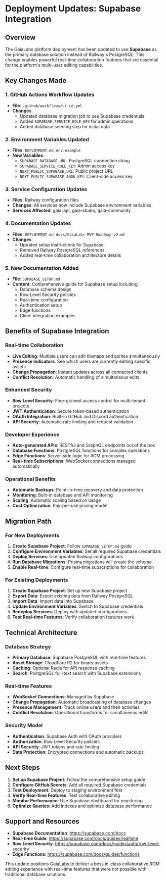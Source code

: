 # Deployment Updates: Supabase Integration

## Overview

The GaiaLabs platform deployment has been updated to use **Supabase** as the primary database solution instead of Railway's PostgreSQL. This change enables powerful real-time collaboration features that are essential for the platform's multi-user editing capabilities.

## Key Changes Made

### 1. GitHub Actions Workflow Updates
- **File**: `.github/workflows/ci-cd.yml`
- **Changes**: 
  - Updated database migration job to use Supabase credentials
  - Added `SUPABASE_SERVICE_ROLE_KEY` for admin operations
  - Added database seeding step for initial data

### 2. Environment Variables Updated
- **Files**: `DEPLOYMENT.md`, `env.example`
- **New Variables**:
  - `SUPABASE_DATABASE_URL`: PostgreSQL connection string
  - `SUPABASE_SERVICE_ROLE_KEY`: Admin access key
  - `NEXT_PUBLIC_SUPABASE_URL`: Public project URL
  - `NEXT_PUBLIC_SUPABASE_ANON_KEY`: Client-side access key

### 3. Service Configuration Updates
- **Files**: Railway configuration files
- **Changes**: All services now include Supabase environment variables
- **Services Affected**: gaia-api, gaia-studio, gaia-community

### 4. Documentation Updates
- **Files**: `DEPLOYMENT.md`, `docs/GaiaLabs-MVP-Roadmap-v2.md`
- **Changes**: 
  - Updated setup instructions for Supabase
  - Removed Railway PostgreSQL references
  - Added real-time collaboration architecture details

### 5. New Documentation Added
- **File**: `SUPABASE_SETUP.md`
- **Content**: Comprehensive guide for Supabase setup including:
  - Database schema design
  - Row Level Security policies
  - Real-time configuration
  - Authentication setup
  - Edge functions
  - Client integration examples

## Benefits of Supabase Integration

### Real-time Collaboration
- **Live Editing**: Multiple users can edit tilemaps and sprites simultaneously
- **Presence Indicators**: See which users are currently editing specific assets
- **Change Propagation**: Instant updates across all connected clients
- **Conflict Resolution**: Automatic handling of simultaneous edits

### Enhanced Security
- **Row Level Security**: Fine-grained access control for multi-tenant projects
- **JWT Authentication**: Secure token-based authentication
- **OAuth Integration**: Built-in GitHub and Discord authentication
- **API Security**: Automatic rate limiting and request validation

### Developer Experience
- **Auto-generated APIs**: RESTful and GraphQL endpoints out of the box
- **Database Functions**: PostgreSQL functions for complex operations
- **Edge Functions**: Server-side logic for ROM processing
- **Real-time Subscriptions**: WebSocket connections managed automatically

### Operational Benefits
- **Automatic Backups**: Point-in-time recovery and data protection
- **Monitoring**: Built-in database and API monitoring
- **Scaling**: Automatic scaling based on usage
- **Cost Optimization**: Pay-per-use pricing model

## Migration Path

### For New Deployments
1. **Create Supabase Project**: Follow `SUPABASE_SETUP.md` guide
2. **Configure Environment Variables**: Set all required Supabase credentials
3. **Deploy Services**: Use updated Railway configurations
4. **Run Database Migrations**: Prisma migrations will create the schema
5. **Enable Real-time**: Configure real-time subscriptions for collaboration

### For Existing Deployments
1. **Create Supabase Project**: Set up new Supabase project
2. **Export Data**: Export existing data from Railway PostgreSQL
3. **Import Data**: Import data into Supabase
4. **Update Environment Variables**: Switch to Supabase credentials
5. **Redeploy Services**: Deploy with updated configurations
6. **Test Real-time Features**: Verify collaboration features work

## Technical Architecture

### Database Strategy
- **Primary Database**: Supabase PostgreSQL with real-time features
- **Asset Storage**: Cloudflare R2 for binary assets
- **Caching**: Optional Redis for API response caching
- **Search**: PostgreSQL full-text search with Supabase extensions

### Real-time Features
- **WebSocket Connections**: Managed by Supabase
- **Change Propagation**: Automatic broadcasting of database changes
- **Presence Management**: Track online users and their activities
- **Conflict Resolution**: Operational transforms for simultaneous edits

### Security Model
- **Authentication**: Supabase Auth with OAuth providers
- **Authorization**: Row Level Security policies
- **API Security**: JWT tokens and rate limiting
- **Data Protection**: Encrypted connections and automatic backups

## Next Steps

1. **Set up Supabase Project**: Follow the comprehensive setup guide
2. **Configure GitHub Secrets**: Add all required Supabase credentials
3. **Test Deployment**: Deploy to staging environment first
4. **Verify Real-time Features**: Test collaborative editing
5. **Monitor Performance**: Use Supabase dashboard for monitoring
6. **Optimize Queries**: Add indexes and optimize database performance

## Support and Resources

- **Supabase Documentation**: https://supabase.com/docs
- **Real-time Guide**: https://supabase.com/docs/guides/realtime
- **Row Level Security**: https://supabase.com/docs/guides/auth/row-level-security
- **Edge Functions**: https://supabase.com/docs/guides/functions

This update positions GaiaLabs to deliver a best-in-class collaborative ROM editing experience with real-time features that were not possible with traditional database solutions. 